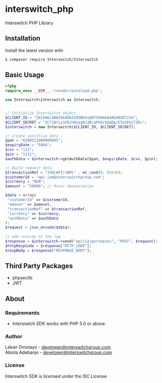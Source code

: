 # interswitch_php
Interswitch PHP Library


## Installation

Install the latest version with

```bash
$ composer require Interswitch/Interswitch
```

## Basic Usage

```php
<?php
require_once __DIR__.'/vendor/autoload.php';

use Interswitch\Interswitch as Interswitch;


// Initialize Interswitch object
$CLIENT_ID = "IKIA9614B82064D632E9B6418DF358A6A4AEA84D7218";
$CLIENT_SECRET = "XCTiBtLy1G9chAnyg0z3BcaFK4cVpwDg/GTw2EmjTZ8=";
$interswitch = new Interswitch($CLIENT_ID, $CLIENT_SECRET);

// Create sensitive data
$pan = "6280511000000095";
$expiryDate = "5004";
$cvv = "111";
$pin = "1111";
$authData = $interswitch->getAuthData($pan, $expiryDate, $cvv, $pin);

// Build request data
$transactionRef = "ISW|API|JAM|" . mt_rand(0, 65535);
$customerId = "api-jam@interswitchgroup.com";
$currency = "NGN";
$amount = "50000"; // Minor denomination

$data = array(
 "customerId" => $customerId,
 "amount" => $amount,
 "transactionRef" => $transactionRef,
 "currency" => $currency,
 "authData" => $authData
);
$request = json_encode($data);
    
// add records to the log
$response = $interswitch->send("api/v2/purchases", "POST", $request);
$httpRespCode = $response["HTTP_CODE"];
$respBody = $response["RESPONSE_BODY"];
```


## Third Party Packages

- phpseclib
- JWT

## About

### Requirements

- Intersiwtch SDK works with PHP 5.0 or above.

### Author

Lekan Omotayo - <developer@interswitchgroup.com><br />
Abiola Adebanjo - <developer@interswitchgroup.com><br />

### License

Interswitch SDK is licensed under the ISC License



